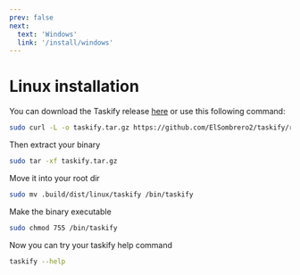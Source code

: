 ```yaml
---
prev: false
next:
  text: 'Windows'
  link: '/install/windows'
---
```


# Linux installation

You can download the Taskify release [here](https://github.com/ElSombrero2/taskify/releases/) or use this following command:
```bash
sudo curl -L -o taskify.tar.gz https://github.com/ElSombrero2/taskify/releases/download/release-v0.1.0/taskify-linux.tar.gz
```

Then extract your binary

```bash
sudo tar -xf taskify.tar.gz
```

Move it into your root dir

```bash
sudo mv .build/dist/linux/taskify /bin/taskify
```

Make the binary executable

```bash
sudo chmod 755 /bin/taskify
```

Now you can try your taskify help command

```bash
taskify --help
```
